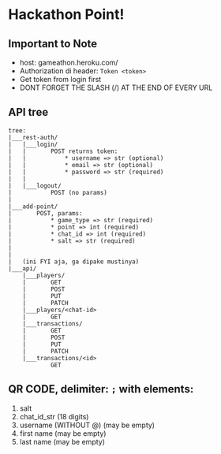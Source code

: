 # Hackathon Point!
## Important to Note
* host: gameathon.heroku.com/  
* Authorization di header: `Token <token>`  
* Get token from login first  
* DONT FORGET THE SLASH (/) AT THE END OF EVERY URL  
  
## API tree
```
tree:
|___rest-auth/
|   |___login/
|   |       POST returns token:
|   |           * username => str (optional)
|   |           * email => str (optional)
|   |           * password => str (required)
|   |
|   |___logout/
|           POST (no params)
|
|___add-point/
|       POST, params:
|           * game_type => str (required)
|           * point => int (required)
|           * chat_id => int (required)
|           * salt => str (required)
|
|
|   (ini FYI aja, ga dipake mustinya)
|___api/
    |___players/
    |       GET
    |       POST
    |       PUT
    |       PATCH
    |___players/<chat-id>
    |       GET
    |___transactions/
    |       GET
    |       POST
    |       PUT
    |       PATCH
    |___transactions/<id>
            GET
```

## QR CODE, delimiter: `;` with elements:
1. salt
2. chat_id_str (18 digits)
3. username (WITHOUT @) (may be empty)
4. first name (may be empty)
5. last name (may be empty)
